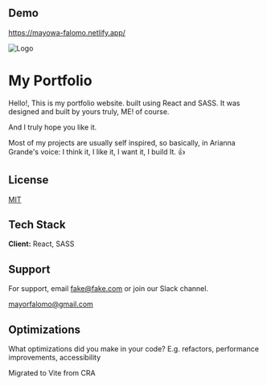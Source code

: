 ## Demo

https://mayowa-falomo.netlify.app/

![Logo](http://res.cloudinary.com/dsghy4siv/image/upload/v1723184939/iml8m8lalubrcuyzwduq.png)


# My Portfolio

Hello!, This is my portfolio website. built using React and SASS. It was designed and built by yours truly, ME! of course.

And I truly hope you like it.

Most of my projects are usually self inspired, so basically, in Arianna Grande's voice: I think it, I like it, I want it, I build It. 👍



## License

[MIT](https://choosealicense.com/licenses/mit/)


## Tech Stack

**Client:** React, SASS



## Support

For support, email fake@fake.com or join our Slack channel.

mayorfalomo@gmail.com
## Optimizations

What optimizations did you make in your code? E.g. refactors, performance improvements, accessibility

Migrated to Vite from CRA

